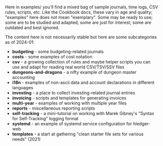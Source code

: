 Here in examples/ you'll find a mixed bag of sample journals, time logs, CSV rules, scripts, etc.
Like the Cookbook docs, these vary in age and quality; "examples" here does not mean "exemplary".
Some may be ready to use; some are to be studied and adapted; some are just for interest; some are outdated and best ignored.

The content here is not necessarily stable but here are some subcategories as of 2024-01:

- **budgeting**             - some budgeting-related journals
- **costs**                 - some examples of cost notation
- **csv**                   - a growing collection of rules and maybe helper scripts you can use and adapt for reading real world CSV/TSV/SSV files
- **dungeons-and-dragons**  - a nifty example of dungeon master accounting
- **i18n**                  - examples of non-ascii data and account declarations in different languages
- **investing**             - a place to collect investing-related journal entries
- **invoicing**             - scripts and templates for generating invoices
- **multi-year**            - examples of working with multiple year files
- **reports**               - miscellaneous reporting scripts
- **self-tracking**         - a mini-tutorial on working with Marek Gibney's "Syntax for Self-Tracking" logging format
- **systemd**               - an example of systemd service configuration for hledger-web
- **templates**             - a start at gathering "clean starter file sets for various needs" (2021)
